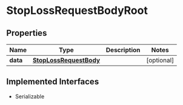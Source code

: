 

# StopLossRequestBodyRoot


## Properties

Name | Type | Description | Notes
------------ | ------------- | ------------- | -------------
**data** | [**StopLossRequestBody**](StopLossRequestBody.md) |  |  [optional]


## Implemented Interfaces

* Serializable


